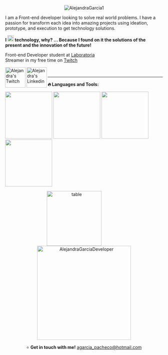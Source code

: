 <div align="center">
<img src="https://media.giphy.com/media/C2rjK7PpuOcwHgF5bF/giphy.gif" alt="AlejandraGarcia1" background-size="contain"/>
</div>

I am a Front-end developer looking to solve real world problems. I have a passion for transform each idea into amazing projects using ideation, prototype, and execution to get technology solutions.

**I <img src="https://media.giphy.com/media/ZZl8YQoegqI1gopPiI/giphy.gif" alt="heart" width="20"/> technology, why? ... Because I found on it the solutions of the present and the innovation of the future!** 

Front-end Developer student at [Laboratoria](https://www.laboratoria.la/)  
Streamer in my free time on [Twitch](https://www.twitch.tv/sccrapycocoo/about)

<a href="https://www.twitch.tv/sccrapycocoo/about">
  <img align="left" alt="Alejandra's Twitch" width="65px" src="https://media.giphy.com/media/FfOmcVNUuRZX7nZBXb/giphy.gif" />
</a>
<a href="https://www.linkedin.com/in/alejandra-garc%C3%ADa-423b35185/">
  <img align="left" alt="Alejandra's Linkedin" width="65px" src="https://media.giphy.com/media/C7wwCJQvKZdULUZgHf/giphy.gif" />
</a> 

<br>
<hr>

**:fire: Languages and Tools:** 

<img height="150" src="https://media.giphy.com/media/1BFZDQZwoRYTCUEw8J/giphy.gif" /> <img height="150" src="https://media.giphy.com/media/VHcR0puDkX0S9jBnsF/giphy.gif" /> <img height="150" src="https://media.giphy.com/media/kleIcOhUhm5gBxfoBe/giphy.gif" /> <img height="150" src="https://media.giphy.com/media/d7HZECrzvTSO0U4ESB/giphy.gif" /> 

<p align="center">
<img height=175 align="center" src="https://github-readme-stats.vercel.app/api?username=alejandragarcia1&show_icons=true&theme=dracula" alt="table" /> &nbsp;&nbsp;&nbsp;&nbsp;&nbsp;&nbsp;&nbsp;&nbsp;&nbsp;&nbsp;&nbsp;&nbsp;&nbsp;&nbsp;&nbsp; <img height=300 align="center" src="https://media.giphy.com/media/NgurY1o4z080Jfoyzw/giphy.gif" alt="AlejandraGarciaDeveloper" background-size="contain" />
</p>

&nbsp;&nbsp;&nbsp;&nbsp;&nbsp;&nbsp;&nbsp;&nbsp;&nbsp;&nbsp;&nbsp;&nbsp;&nbsp;&nbsp;&nbsp;&nbsp; ⭐ **Get in touch with me!** agarcia_pacheco@hotmail.com
